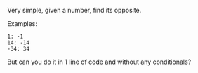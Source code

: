 Very simple, given a number, find its opposite.

Examples:

    1: -1
    14: -14
    -34: 34

But can you do it in 1 line of code and without any conditionals?